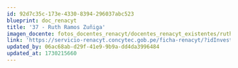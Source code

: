 ```yaml
---
id: 92d7c35c-173e-4330-8394-296037abc523
blueprint: doc_renacyt
title: '37 - Ruth Ramos Zuñiga'
imagen_docente: fotos_docentes_renacyt/docentes_renacyt_existentes/ruth_ramos_zuniga.png
link: 'https://servicio-renacyt.concytec.gob.pe/ficha-renacyt/?idInvestigador=89183'
updated_by: 06ac68ab-d29f-41e9-9b9a-dd4da3996484
updated_at: 1730215660
---
```

